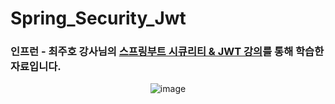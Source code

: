 # Spring_Security_Jwt
### 인프런 - 최주호 강사님의 [스프링부트 시큐리티 & JWT 강의](https://www.inflearn.com/course/%EC%8A%A4%ED%94%84%EB%A7%81%EB%B6%80%ED%8A%B8-%EC%8B%9C%ED%81%90%EB%A6%AC%ED%8B%B0)를 통해 학습한 자료입니다.<br>
<div align="center">
    <img src="https://github.com/user-attachments/assets/fb3a6bab-bccb-49cd-a6f2-3c6b1608d698" alt="image">
</div>
